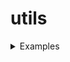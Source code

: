 # utils

<details> 
<summary>Examples</summary>

```js

var a = 123
console.log(a)

```

</details> 